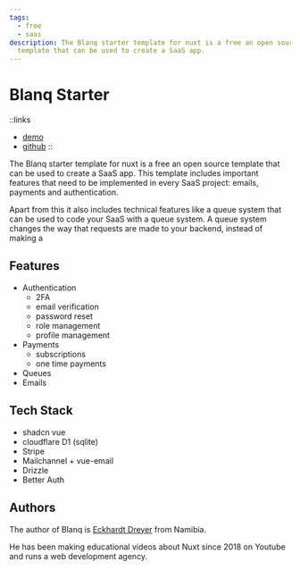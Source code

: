 ```yaml
---
tags:
  - free
  - saas
description: The Blanq starter template for nuxt is a free an open source
  template that can be used to create a SaaS app.
---
```


# Blanq Starter

::links
- [demo](https://blanq.kaizen.com.na/)
- [github](https://github.com/Eckhardt-D/blanq/tree/main)
::

The Blanq starter template for nuxt is a free an open source template that can be used to create a SaaS app. This template includes important features that need to be implemented in every SaaS project: emails, payments and authentication.

Apart from this it also includes technical features like a queue system that can be used to code your SaaS with a queue system. A queue system changes the way that requests are made to your backend, instead of making a

## Features

- Authentication
  - 2FA
  - email verification
  - password reset
  - role management
  - profile management
- Payments
  - subscriptions
  - one time payments
- Queues
- Emails

## Tech Stack

- shadcn vue
- cloudflare D1 (sqlite)
- Stripe
- Mailchannel + vue-email
- Drizzle
- Better Auth

## Authors

The author of Blanq is [Eckhardt Dreyer](https://x.com/eckhardtdreyer) from Namibia.

He has been making educational videos about Nuxt since 2018 on Youtube and runs a web development agency.
